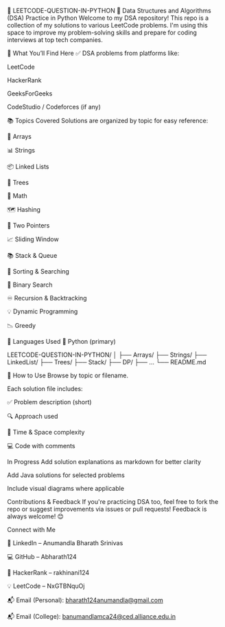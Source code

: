 📘 LEETCODE-QUESTION-IN-PYTHON
🚀 Data Structures and Algorithms (DSA) Practice in Python
Welcome to my DSA repository!
This repo is a collection of my solutions to various LeetCode problems. I'm using this space to improve my problem-solving skills and prepare for coding interviews at top tech companies.

🧠 What You’ll Find Here
✅ DSA problems from platforms like:

LeetCode

HackerRank

GeeksForGeeks

CodeStudio / Codeforces (if any)

📚 Topics Covered
Solutions are organized by topic for easy reference:

🔁 Arrays

📊 Strings

📦 Linked Lists

🌲 Trees

🧮 Math

🗺️ Hashing

📐 Two Pointers

📈 Sliding Window

📚 Stack & Queue

🔀 Sorting & Searching

🎯 Binary Search

♾️ Recursion & Backtracking

💡 Dynamic Programming

📉 Greedy

💬 Languages Used
🐍 Python (primary)

LEETCODE-QUESTION-IN-PYTHON/
│
├── Arrays/
├── Strings/
├── LinkedList/
├── Trees/
├── Stack/
├── DP/
├── ...
└── README.md

📌 How to Use
Browse by topic or filename.

Each solution file includes:

✅ Problem description (short)

🔍 Approach used

🧠 Time & Space complexity

💻 Code with comments

In Progress
Add solution explanations as markdown for better clarity

Add Java solutions for selected problems

Include visual diagrams where applicable

Contributions & Feedback
If you're practicing DSA too, feel free to fork the repo or suggest improvements via issues or pull requests!
Feedback is always welcome! 😊

Connect with Me

💼 LinkedIn – Anumandla Bharath Srinivas

💻 GitHub – Abharath124

🧠 HackerRank – rakhinani124

💡 LeetCode – NxGTBNquOj

📬 Email (Personal): bharath124anumandla@gmail.com

📬 Email (College): banumandlamca24@ced.alliance.edu.in
